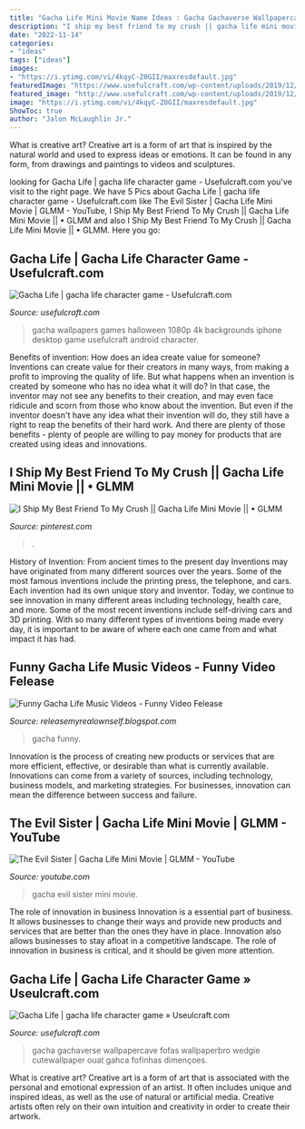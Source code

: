 ```yaml
---
title: "Gacha Life Mini Movie Name Ideas : Gacha Gachaverse Wallpapercave Fofas Wallpaperbro Wedgie Cutewallpaper Ouat Gahca Fofinhas Dimençoes"
description: "I ship my best friend to my crush || gacha life mini movie || • glmm"
date: "2022-11-14"
categories:
- "ideas"
tags: ["ideas"]
images:
- "https://i.ytimg.com/vi/4kqyC-Z0GII/maxresdefault.jpg"
featuredImage: "https://www.usefulcraft.com/wp-content/uploads/2019/12/gacha-life-22.jpg"
featured_image: "http://www.usefulcraft.com/wp-content/uploads/2019/12/gacha-life-10.jpg"
image: "https://i.ytimg.com/vi/4kqyC-Z0GII/maxresdefault.jpg"
ShowToc: true
author: "Jalon McLaughlin Jr."
---
```



What is creative art?
Creative art is a form of art that is inspired by the natural world and used to express ideas or emotions. It can be found in any form, from drawings and paintings to videos and sculptures.

	

		
looking for Gacha Life | gacha life character game - Usefulcraft.com you've visit to the right page. We have 5 Pics about Gacha Life | gacha life character game - Usefulcraft.com like The Evil Sister | Gacha Life Mini Movie | GLMM - YouTube, I Ship My Best Friend To My Crush || Gacha Life Mini Movie || • GLMM and also I Ship My Best Friend To My Crush || Gacha Life Mini Movie || • GLMM. Here you go:
		
    
## Gacha Life | Gacha Life Character Game - Usefulcraft.com

<img loading=lazy src="http://www.usefulcraft.com/wp-content/uploads/2019/12/gacha-life-10.jpg" onerror="this.onerror=null;this.src='https://tse3.mm.bing.net/th?id=OIP.9saXNzjesH1A5mFnRo55XwHaEK&amp;pid=15.1';" alt="Gacha Life | gacha life character game - Usefulcraft.com">

_Source: usefulcraft.com_

>gacha wallpapers games halloween 1080p 4k backgrounds iphone desktop game usefulcraft android character. 

	

Benefits of invention: How does an idea create value for someone?
Inventions can create value for their creators in many ways, from making a profit to improving the quality of life. But what happens when an invention is created by someone who has no idea what it will do? In that case, the inventor may not see any benefits to their creation, and may even face ridicule and scorn from those who know about the invention. But even if the inventor doesn't have any idea what their invention will do, they still have a right to reap the benefits of their hard work. And there are plenty of those benefits - plenty of people are willing to pay money for products that are created using ideas and innovations.

    
## I Ship My Best Friend To My Crush || Gacha Life Mini Movie || • GLMM

<img loading=lazy src="https://i.pinimg.com/736x/c6/34/17/c634171d10b16c3b1307ec9e4afc9894.jpg" onerror="this.onerror=null;this.src='https://tse2.mm.bing.net/th?id=OIP.qGoJoE1wtBro6fA9jyGbJgHaFj&amp;pid=15.1';" alt="I Ship My Best Friend To My Crush || Gacha Life Mini Movie || • GLMM">

_Source: pinterest.com_

>. 

	

History of Invention: From ancient times to the present day
Inventions may have originated from many different sources over the years. Some of the most famous inventions include the printing press, the telephone, and cars. Each invention had its own unique story and inventor. Today, we continue to see innovation in many different areas including technology, health care, and more. Some of the most recent inventions include self-driving cars and 3D printing. With so many different types of inventions being made every day, it is important to be aware of where each one came from and what impact it has had.

    
## Funny Gacha Life Music Videos - Funny Video Felease

<img loading=lazy src="https://lh5.googleusercontent.com/proxy/kuFxeUGOI3Z8O805OKygfJyHOobb84YdDmB1zE_EgBhP0IqtCMxpgBhzE0rIbbkBT9DLTchkDJVQCU_07s6ybrVDkJw=w1200-h630-n-k-no-nu" onerror="this.onerror=null;this.src='https://tse4.mm.bing.net/th?id=OIP.IOcSCAXL3z2w8I0p1PvvpwHaFj&amp;pid=15.1';" alt="Funny Gacha Life Music Videos - Funny Video Felease">

_Source: releasemyrealownself.blogspot.com_

>gacha funny. 

	

Innovation is the process of creating new products or services that are more efficient, effective, or desirable than what is currently available. Innovations can come from a variety of sources, including technology, business models, and marketing strategies. For businesses, innovation can mean the difference between success and failure.

    
## The Evil Sister | Gacha Life Mini Movie | GLMM - YouTube

<img loading=lazy src="https://i.ytimg.com/vi/4kqyC-Z0GII/maxresdefault.jpg" onerror="this.onerror=null;this.src='https://tse3.mm.bing.net/th?id=OIP.kPYjs8bWszfZ-GYqmVac2AHaEK&amp;pid=15.1';" alt="The Evil Sister | Gacha Life Mini Movie | GLMM - YouTube">

_Source: youtube.com_

>gacha evil sister mini movie. 

	

The role of innovation in business
Innovation is a essential part of business. It allows businesses to change their ways and provide new products and services that are better than the ones they have in place. Innovation also allows businesses to stay afloat in a competitive landscape. The role of innovation in business is critical, and it should be given more attention.

    
## Gacha Life | Gacha Life Character Game » Useulcraft.com

<img loading=lazy src="https://www.usefulcraft.com/wp-content/uploads/2019/12/gacha-life-22.jpg" onerror="this.onerror=null;this.src='https://tse1.mm.bing.net/th?id=OIP.oLAVfAJm-RjDVYFMInPrIAHaFj&amp;pid=15.1';" alt="Gacha Life | gacha life character game » Useulcraft.com">

_Source: usefulcraft.com_

>gacha gachaverse wallpapercave fofas wallpaperbro wedgie cutewallpaper ouat gahca fofinhas dimençoes. 

	

What is creative art?
Creative art is a form of art that is associated with the personal and emotional expression of an artist. It often includes unique and inspired ideas, as well as the use of natural or artificial media. Creative artists often rely on their own intuition and creativity in order to create their artwork.


